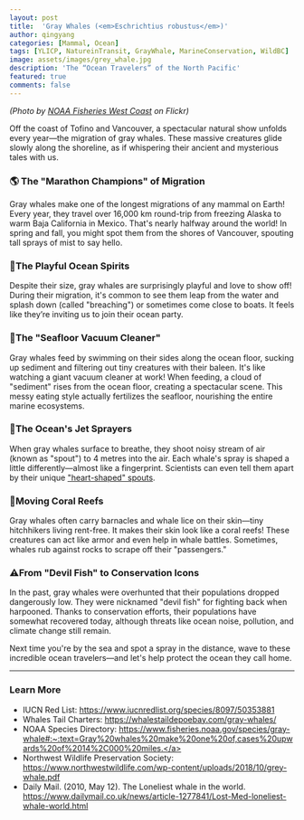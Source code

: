 ```yaml
---
layout: post
title:  'Gray Whales (<em>Eschrichtius robustus</em>)'
author: qingyang
categories: [Mammal, Ocean]
tags: [YLICP, NatureinTransit, GrayWhale, MarineConservation, WildBC]
image: assets/images/grey_whale.jpg
description: 'The “Ocean Travelers” of the North Pacific'
featured: true
comments: false
---
```

*(Photo by [NOAA Fisheries West Coast](https://www.flickr.com/photos/nmfs_northwest/17628350103) on Flickr)*

Off the coast of Tofino and Vancouver, a spectacular natural show unfolds every year—the migration of gray whales. These massive creatures glide slowly along the shoreline, as if whispering their ancient and mysterious tales with us.

### 🌎 The "Marathon Champions" of Migration

Gray whales make one of the longest migrations of any mammal on Earth! Every year, they travel over 16,000 km round-trip from freezing Alaska to warm Baja California in Mexico. That's nearly halfway around the world! In spring and fall, you might spot them from the shores of Vancouver, spouting tall sprays of mist to say hello.

### 🌊The Playful Ocean Spirits

Despite their size, gray whales are surprisingly playful and love to show off! During their migration, it's common to see them leap from the water and splash down (called "breaching") or sometimes come close to boats. It feels like they’re inviting us to join their ocean party.

### 🦐The "Seafloor Vacuum Cleaner"

Gray whales feed by swimming on their sides along the ocean floor, sucking up sediment and filtering out tiny creatures with their baleen. It's like watching a giant vacuum cleaner at work! When feeding, a cloud of "sediment" rises from the ocean floor, creating a spectacular scene. This messy eating style actually fertilizes the seafloor, nourishing the entire marine ecosystems.

### 💨The Ocean's Jet Sprayers

When gray whales surface to breathe, they shoot noisy stream of air (known as "spout") to 4 metres into the air. Each whale's spray is shaped a little differently—almost like a fingerprint. Scientists can even tell them apart by their unique [&#34;heart-shaped&#34; spouts](https://whalestaildepoebay.com/gray-whales/).

### 🐋Moving Coral Reefs

Gray whales often carry barnacles and whale lice on their skin—tiny hitchhikers living rent-free. It makes their skin look like a coral reefs! These creatures can act like armor and even help in whale battles. Sometimes, whales rub against rocks to scrape off their "passengers."

### ⚠From "Devil Fish" to Conservation Icons

In the past, gray whales were overhunted that their populations dropped dangerously low. They were nicknamed "devil fish" for fighting back when harpooned. Thanks to conservation efforts, their populations have somewhat recovered today, although threats like ocean noise, pollution, and climate change still remain.

Next time you're by the sea and spot a spray in the distance, wave to these incredible ocean travelers—and let's help protect the ocean they call home.

---

### Learn More

- IUCN Red List: <a href="https://www.iucnredlist.org/species/8097/50353881" target="_blank" rel="noopener noreferrer">https://www.iucnredlist.org/species/8097/50353881 </a>
- Whales Tail Charters: <a href='https://whalestaildepoebay.com/gray-whales/' target="_blank" rel='noonpener noreferer'>https://whalestaildepoebay.com/gray-whales/</a>
- NOAA Species Directory: <a href='https://www.fisheries.noaa.gov/species/gray-whale#:~:text=Gray%20whales%20make%20one%20of,cases%20upwards%20of%2014%2C000%20miles.' target="_blank" rel="noopener noreferrer">https://www.fisheries.noaa.gov/species/gray-whale#:~:text=Gray%20whales%20make%20one%20of,cases%20upwards%20of%2014%2C000%20miles.</a>
- Northwest Wildlife Preservation Society: <a href='https://www.northwestwildlife.com/wp-content/uploads/2018/10/grey-whale.pdf' target='_blank' rel="noopener noreferrer">https://www.northwestwildlife.com/wp-content/uploads/2018/10/grey-whale.pdf </a>
- Daily Mail. (2010, May 12). The Loneliest whale in the world. <a href='https://www.dailymail.co.uk/news/article-1277841/Lost-Med-loneliest-whale-world.html' target='_blank' rel="noopener noreferrer">https://www.dailymail.co.uk/news/article-1277841/Lost-Med-loneliest-whale-world.html </a>

